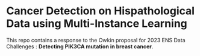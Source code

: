 # Cancer Detection on Hispathological Data using Multi-Instance Learning
This repo contains a response to the Owkin proposal for 2023 ENS Data Challenges : **Detecting PIK3CA mutation in breast cancer**.
